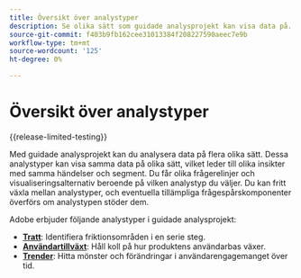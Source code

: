 ```yaml
---
title: Översikt över analystyper
description: Se olika sätt som guidade analysprojekt kan visa data på.
source-git-commit: f403b9fb162cee31013384f208227590aeec7e9b
workflow-type: tm+mt
source-wordcount: '125'
ht-degree: 0%

---
```


# Översikt över analystyper

{{release-limited-testing}}

Med guidade analysprojekt kan du analysera data på flera olika sätt. Dessa analystyper kan visa samma data på olika sätt, vilket leder till olika insikter med samma händelser och segment. Du får olika frågerelinjer och visualiseringsalternativ beroende på vilken analystyp du väljer. Du kan fritt växla mellan analystyper, och eventuella tillämpliga frågespårskomponenter överförs om analystypen stöder dem.

Adobe erbjuder följande analystyper i guidade analysprojekt:

* **[Tratt](funnel.md)**: Identifiera friktionsområden i en serie steg.
* **[Användartillväxt](user-growth.md)**: Håll koll på hur produktens användarbas växer.
* **[Trender](trends.md)**: Hitta mönster och förändringar i användarengagemanget över tid.
